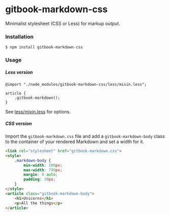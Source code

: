 # gitbook-markdown-css

Minimalist stylesheet (CSS or Less) for markup output.

### Installation

```
$ npm install gitbook-markdown-css
```

### Usage

##### Less version

```less
@import "./node_modules/gitbook-markdown-css/less/mixin.less";

article {
    .gitbook-markdown();
}
```

See [less/mixin.less](less/mixin.less) for options.

##### CSS version

Import the `gitbook-markdown.css` file and add a `gitbook-markdown-body` class to the container of your rendered Markdown and set a width for it.

```html
<link rel="stylesheet" href="gitbook-markdown.css">
<style>
    .markdown-body {
        min-width: 200px;
        max-width: 790px;
        margin: 0 auto;
        padding: 30px;
    }
</style>
<article class="gitbook-markdown-body">
    <h1>Unicorns</h1>
    <p>All the things</p>
</article>
```

